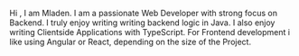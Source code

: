 Hi , I am Mladen. 
I am a passionate Web Developer with strong focus on Backend.
I truly enjoy writing writing backend logic in Java.
I also enjoy writing Clientside Applications with TypeScript. For Frontend development i like using Angular or React, depending on the size of the Project.
